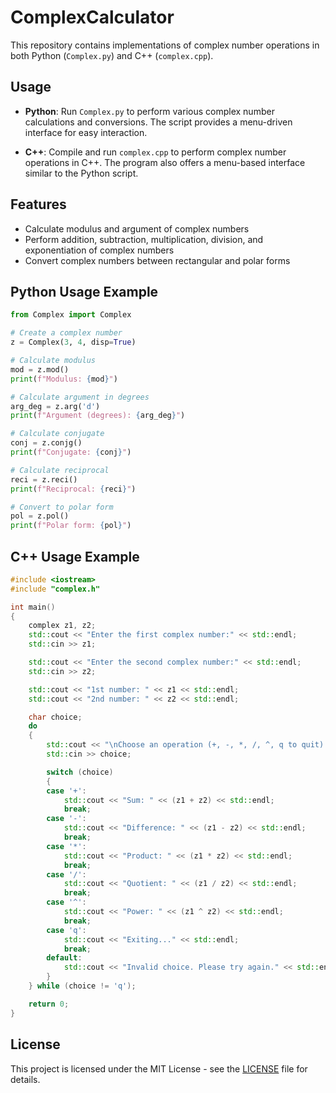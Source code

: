 # ComplexCalculator

This repository contains implementations of complex number operations in both Python (`Complex.py`) and C++ (`complex.cpp`).

## Usage

- **Python**: Run `Complex.py` to perform various complex number calculations and conversions. The script provides a menu-driven interface for easy interaction.

- **C++**: Compile and run `complex.cpp` to perform complex number operations in C++. The program also offers a menu-based interface similar to the Python script.

## Features

- Calculate modulus and argument of complex numbers
- Perform addition, subtraction, multiplication, division, and exponentiation of complex numbers
- Convert complex numbers between rectangular and polar forms

## Python Usage Example

```python
from Complex import Complex

# Create a complex number
z = Complex(3, 4, disp=True)

# Calculate modulus
mod = z.mod()
print(f"Modulus: {mod}")

# Calculate argument in degrees
arg_deg = z.arg('d')
print(f"Argument (degrees): {arg_deg}")

# Calculate conjugate
conj = z.conjg()
print(f"Conjugate: {conj}")

# Calculate reciprocal
reci = z.reci()
print(f"Reciprocal: {reci}")

# Convert to polar form
pol = z.pol()
print(f"Polar form: {pol}")
```

## C++ Usage Example

```cpp
#include <iostream>
#include "complex.h"

int main()
{
	complex z1, z2;
	std::cout << "Enter the first complex number:" << std::endl;
	std::cin >> z1;

	std::cout << "Enter the second complex number:" << std::endl;
	std::cin >> z2;

	std::cout << "1st number: " << z1 << std::endl;
	std::cout << "2nd number: " << z2 << std::endl;

	char choice;
	do
	{
		std::cout << "\nChoose an operation (+, -, *, /, ^, q to quit): ";
		std::cin >> choice;

		switch (choice)
		{
		case '+':
			std::cout << "Sum: " << (z1 + z2) << std::endl;
			break;
		case '-':
			std::cout << "Difference: " << (z1 - z2) << std::endl;
			break;
		case '*':
			std::cout << "Product: " << (z1 * z2) << std::endl;
			break;
		case '/':
			std::cout << "Quotient: " << (z1 / z2) << std::endl;
			break;
		case '^':
			std::cout << "Power: " << (z1 ^ z2) << std::endl;
			break;
		case 'q':
			std::cout << "Exiting..." << std::endl;
			break;
		default:
			std::cout << "Invalid choice. Please try again." << std::endl;
		}
	} while (choice != 'q');

	return 0;
}
```

## License

This project is licensed under the MIT License - see the [LICENSE](LICENSE) file for details.